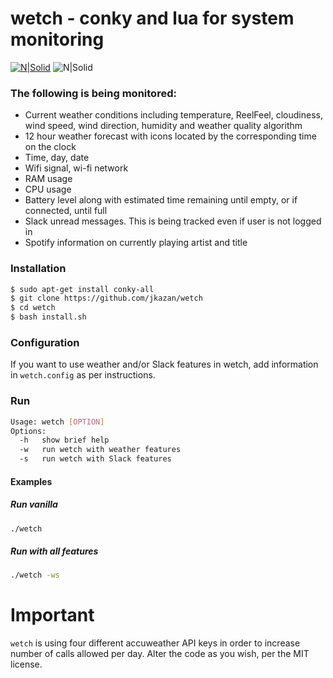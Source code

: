 # wetch - conky and lua for system monitoring
[![N|Solid](https://i.imgur.com/OQfwIqf.jpg)](https://i.imgur.com/OQfwIqf.jpg)
![N|Solid](https://img.shields.io/badge/Debian-Tested-green.svg?longCache=true&style=popout-square)
### The following is being monitored: 

- Current weather conditions including temperature, ReelFeel,
  cloudiness, wind speed, wind direction, humidity and weather quality
  algorithm
- 12 hour weather forecast with icons located by the corresponding
  time on the clock
- Time, day, date
- Wifi signal, wi-fi network
- RAM usage
- CPU usage
- Battery level along with estimated time remaining until empty, or if
  connected, until full
- Slack unread messages. This is being tracked even if user is not logged in
- Spotify information on currently playing artist and title


### Installation
```sh
$ sudo apt-get install conky-all
$ git clone https://github.com/jkazan/wetch
$ cd wetch
$ bash install.sh
```

### Configuration
If you want to use weather and/or Slack features in wetch, add
information in `wetch.config` as per instructions.

### Run
```sh
Usage: wetch [OPTION]
Options:
  -h   show brief help
  -w   run wetch with weather features
  -s   run wetch with Slack features
```

#### Examples
##### Run vanilla
```sh
./wetch
```
##### Run with all features
```sh
./wetch -ws
```

# Important
`wetch` is using four different accuweather API keys in order to
increase number of calls allowed per day. Alter the code as you wish,
per the MIT license.
